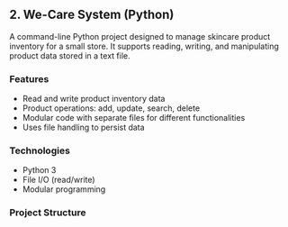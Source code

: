 

## 2. We-Care System (Python)

A command-line Python project designed to manage skincare product inventory for a small store. It supports reading, writing, and manipulating product data stored in a text file.

### Features
- Read and write product inventory data
- Product operations: add, update, search, delete
- Modular code with separate files for different functionalities
- Uses file handling to persist data

### Technologies
- Python 3
- File I/O (read/write)
- Modular programming

### Project Structure
